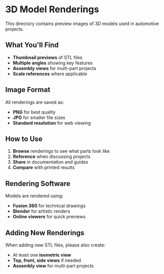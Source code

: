 # 3D Model Renderings

This directory contains preview images of 3D models used in automotive projects.

## What You'll Find

- **Thumbnail previews** of STL files
- **Multiple angles** showing key features
- **Assembly views** for multi-part projects
- **Scale references** where applicable

## Image Format

All renderings are saved as:
- **PNG** for best quality
- **JPG** for smaller file sizes
- **Standard resolution** for web viewing

## How to Use

1. **Browse** renderings to see what parts look like
2. **Reference** when discussing projects
3. **Share** in documentation and guides
4. **Compare** with printed results

## Rendering Software

Models are rendered using:
- **Fusion 360** for technical drawings
- **Blender** for artistic renders
- **Online viewers** for quick previews

## Adding New Renderings

When adding new STL files, please also create:
- At least one **isometric view**
- **Top, front, side views** if needed
- **Assembly view** for multi-part projects
